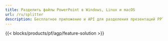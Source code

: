 ```yaml
---
title: Разделить файлы PowerPoint в Windows, Linux и macOS
url: /ru/splitter
description: Бесплатное приложение и API для разделения презентаций PPT, PPTX и ODP
---
```


{{< blocks/products/pf/agp/feature-solution >}} 